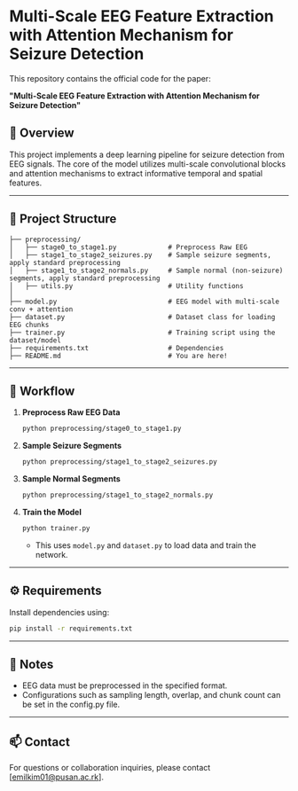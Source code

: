 # Multi-Scale EEG Feature Extraction with Attention Mechanism for Seizure Detection

This repository contains the official code for the paper:

**"Multi-Scale EEG Feature Extraction with Attention Mechanism for Seizure Detection"**

## 🧠 Overview

This project implements a deep learning pipeline for seizure detection from EEG signals. The core of the model utilizes multi-scale convolutional blocks and attention mechanisms to extract informative temporal and spatial features.

---

## 📁 Project Structure

```
├── preprocessing/
│   ├── stage0_to_stage1.py             # Preprocess Raw EEG
│   ├── stage1_to_stage2_seizures.py    # Sample seizure segments, apply standard preprocessing
│   ├── stage1_to_stage2_normals.py     # Sample normal (non-seizure) segments, apply standard preprocessing
│   ├── utils.py                        # Utility functions
│
├── model.py                            # EEG model with multi-scale conv + attention
├── dataset.py                          # Dataset class for loading EEG chunks
├── trainer.py                          # Training script using the dataset/model
├── requirements.txt                    # Dependencies
├── README.md                           # You are here!
```

---

## 🔁 Workflow

1. **Preprocess Raw EEG Data**
   ```bash
   python preprocessing/stage0_to_stage1.py
   ```

2. **Sample Seizure Segments**
   ```bash
   python preprocessing/stage1_to_stage2_seizures.py
   ```

3. **Sample Normal Segments**
   ```bash
   python preprocessing/stage1_to_stage2_normals.py
   ```

4. **Train the Model**
   ```bash
   python trainer.py
   ```
   - This uses `model.py` and `dataset.py` to load data and train the network.

---

## ⚙️ Requirements

Install dependencies using:

```bash
pip install -r requirements.txt
```

---

## 📌 Notes

- EEG data must be preprocessed in the specified format.
- Configurations such as sampling length, overlap, and chunk count can be set in the config.py file.

---

## 📫 Contact

For questions or collaboration inquiries, please contact [emilkim01@pusan.ac.rk].
